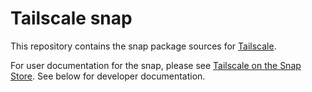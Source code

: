 # Tailscale snap

This repository contains the snap package sources for [Tailscale](https://github.com/tailscale/tailscale).

For user documentation for the snap, please see [Tailscale on the Snap Store](https://snapcraft.io/tailscale).
See below for developer documentation.
